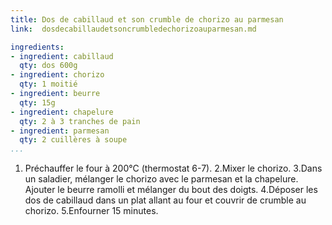 ```yaml
---
title: Dos de cabillaud et son crumble de chorizo au parmesan
link:  dosdecabillaudetsoncrumbledechorizoauparmesan.md

ingredients:
- ingredient: cabillaud
  qty: dos 600g
- ingredient: chorizo
  qty: 1 moitié
- ingredient: beurre
  qty: 15g
- ingredient: chapelure
  qty: 2 à 3 tranches de pain
- ingredient: parmesan
  qty: 2 cuillères à soupe
...
```

1. Préchauffer le four à 200°C (thermostat 6-7).
2.Mixer le chorizo.
3.Dans un saladier, mélanger le chorizo avec le parmesan et la chapelure. Ajouter le beurre ramolli et mélanger du bout des doigts.
4.Déposer les dos de cabillaud dans un plat allant au four et couvrir de crumble au chorizo.
5.Enfourner 15 minutes.